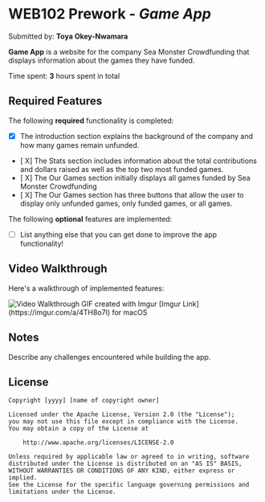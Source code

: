 # WEB102 Prework - *Game App*

Submitted by: **Toya Okey-Nwamara**

**Game App** is a website for the company Sea Monster Crowdfunding that displays information about the games they have funded.

Time spent: **3** hours spent in total

## Required Features

The following **required** functionality is completed:

* [X] The introduction section explains the background of the company and how many games remain unfunded.
* [ X] The Stats section includes information about the total contributions and dollars raised as well as the top two most funded games.
* [ X] The Our Games section initially displays all games funded by Sea Monster Crowdfunding
* [ X] The Our Games section has three buttons that allow the user to display only unfunded games, only funded games, or all games.

The following **optional** features are implemented:

* [ ] List anything else that you can get done to improve the app functionality!

## Video Walkthrough

Here's a walkthrough of implemented features:

<img src='https://imgur.com/a/4TH8o7I' title='Video Walkthrough' width='' alt='Video Walkthrough' />
<a href = 'https://imgur.com/a/4TH8o7I' target =  '_blank'></a>
<!-- Replace this with whatever GIF tool you used! -->
GIF created with Imgur 
[Imgur Link](https://imgur.com/a/4TH8o7I) for macOS
<!-- Recommended tools:
[ScreenToGif](https://www.screentogif.com/) for Windows
[peek](https://github.com/phw/peek) for Linux. -->

## Notes

Describe any challenges encountered while building the app.

## License

    Copyright [yyyy] [name of copyright owner]

    Licensed under the Apache License, Version 2.0 (the "License");
    you may not use this file except in compliance with the License.
    You may obtain a copy of the License at

        http://www.apache.org/licenses/LICENSE-2.0

    Unless required by applicable law or agreed to in writing, software
    distributed under the License is distributed on an "AS IS" BASIS,
    WITHOUT WARRANTIES OR CONDITIONS OF ANY KIND, either express or implied.
    See the License for the specific language governing permissions and
    limitations under the License.
